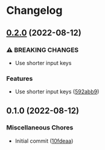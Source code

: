 # Changelog

## [0.2.0](https://github.com/jacobsvante/version-tag-docker-image/compare/v0.1.0...v0.2.0) (2022-08-12)


### ⚠ BREAKING CHANGES

* Use shorter input keys

### Features

* Use shorter input keys ([592abb9](https://github.com/jacobsvante/version-tag-docker-image/commit/592abb9c0907f2aeac7d0bf7402adf6046b61f31))

## 0.1.0 (2022-08-12)


### Miscellaneous Chores

* Initial commit ([10fdeaa](https://github.com/jacobsvante/version-tag-docker-image/commit/10fdeaa79a5407cfa39a0356f08401e7f883ac0b))
